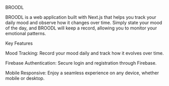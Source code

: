 BROODL

BROODL is a web application built with Next.js that helps you track your daily mood and observe how it changes over time. Simply state your mood of the day, and BROODL will keep a record, allowing you to monitor your emotional patterns.

Key Features
  
  Mood Tracking: Record your mood daily and track how it evolves over time.
  
  Firebase Authentication: Secure login and registration through Firebase.
  
  Mobile Responsive: Enjoy a seamless experience on any device, whether mobile or desktop.
